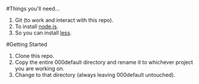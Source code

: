 #Things you'll need...

1. Git (to work and interact with this repo).
2. To install [node.js][nodejs].
3. So you can install [less][less]. 

#Getting Started

1. Clone this repo.
2. Copy the entire 000default directory and rename it to whichever project you are working on.
3. Change to that directory (always leaving 000default untouched).



[nodejs]: https://nodejs.org/en/
[less]: http://lesscss.org/
